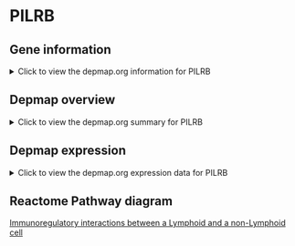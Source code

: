 <h1>PILRB</h1>

<h2>Gene information</h2>
<details>
  <summary>Click to view the depmap.org information for PILRB</summary>
  <iframe src="https://depmap.org/portal/gene/PILRB?tab=about" style="border:none;width:100%;height:800px"></iframe>
</details>

<h2>Depmap overview</h2>
<details>
  <summary>Click to view the depmap.org summary for PILRB</summary>
  <iframe src="https://depmap.org/portal/gene/PILRB?tab=overview" style="border:none;width:100%;height:800px"></iframe>
</details>

<h2>Depmap expression</h2>
<details>
  <summary>Click to view the depmap.org expression data for PILRB</summary>
  <iframe src="https://depmap.org/portal/gene/PILRB?tab=characterization" style="border:none;width:100%;height:800px"></iframe>
</details>



<h2>Reactome Pathway diagram</h2>
<a href="https://reactome.org/PathwayBrowser/#/R-HSA-198933">Immunoregulatory interactions between a Lymphoid and a non-Lymphoid cell</a>



